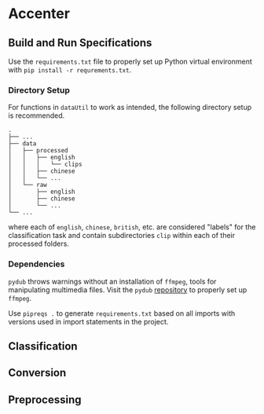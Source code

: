 # Accenter

## Build and Run Specifications
Use the `requirements.txt` file to properly set up Python virtual environment with `pip install -r requrements.txt`.

### Directory Setup
For functions in `dataUtil` to work as intended, the following directory setup is recommended.

    .
    ├── ...
    ├── data
    │   ├── processed
    │   │   ├── english
    │   │   │   └── clips
    │   │   ├── chinese
    │   │   └── ...
    │   └── raw
    │       ├── english
    │       ├── chinese
    │       └── ...
    └── ...
    
where each of `english`, `chinese`, `british`, etc. are considered "labels" for the classification
task and contain subdirectories `clip` within each of their processed folders.

### Dependencies
`pydub` throws warnings without an installation of `ffmpeg`, tools for manipulating multimedia files.
Visit the `pydub` [repository](https://github.com/jiaaro/pydub#getting-ffmpeg-set-up) to properly set up `ffmpeg`.

Use `pipreqs .` to generate `requirements.txt` based on all imports with versions used in import statements in the
project. 

## Classification

## Conversion

## Preprocessing
